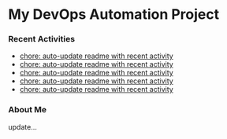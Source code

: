 # My DevOps Automation Project

### Recent Activities
<!-- activity:START -->
- [chore: auto-update readme with recent activity](https://github.com/kaigiii/mybowling-app/commit/b69c3d8d8273efbb6e33467b3601edaf2eeeb7cb)
- [chore: auto-update readme with recent activity](https://github.com/kaigiii/mybowling-app/commit/2fd9768fcf5850fe3d73a3f06fc718f6b5bf226d)
- [chore: auto-update readme with recent activity](https://github.com/kaigiii/mybowling-app/commit/488839c90fedd15162abf0a0f0783430ebc3a7cc)
- [chore: auto-update readme with recent activity](https://github.com/kaigiii/mybowling-app/commit/e7a3171766a1384a50eb20456cbfb5c91d051eec)
- [chore: auto-update readme with recent activity](https://github.com/kaigiii/mybowling-app/commit/9e411cb7f521fdfdf44574e07f2abc9cbd2e399f)
<!-- activity:END -->

### About Me
<!-- MYLINKS:START -->
<!-- MYLINKS:END -->

update...
